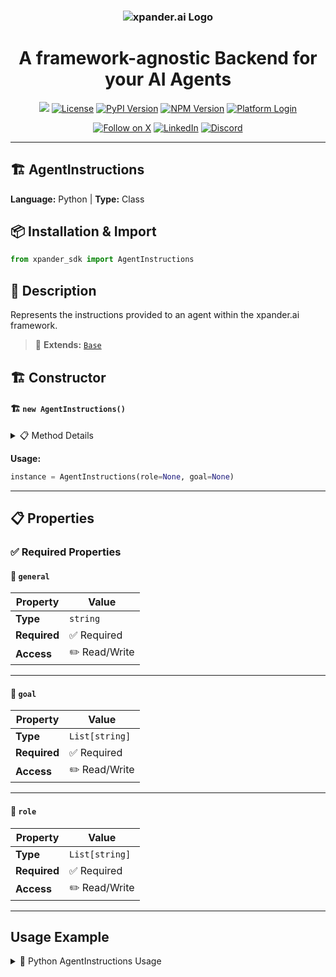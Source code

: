 <h3 align="center">
  <a name="readme-top"></a>
  <picture>
    <source media="(prefers-color-scheme: dark)" srcset="https://assets.xpanderai.io/logo/xpander.ai_dark.png">
    <img
      src="https://assets.xpanderai.io/logo/xpander.ai_light.png"
      style="max-width: 100%; height: auto; width: auto; max-height: 170px;"
      alt="xpander.ai Logo"
    >
  </picture>
</h3>

<div align="center">
  <h1>A framework-agnostic Backend for your AI Agents</h1>

  <a href="https://pepy.tech/projects/xpander-sdk"><img src="https://static.pepy.tech/badge/xpander-sdk/month"></a> 
  <a href="https://github.com/xpander-ai/xpander.ai/blob/main/LICENSE"><img src="https://img.shields.io/github/license/xpander-ai/xpander.ai" alt="License"></a> <a href="https://pypi.org/project/xpander-sdk"><img src="https://img.shields.io/pypi/v/xpander-sdk" alt="PyPI Version"></a> <a href="https://npmjs.com/package/xpander-sdk"><img src="https://img.shields.io/npm/v/xpander-sdk" alt="NPM Version"></a> <a href="https://app.xpander.ai"><img src="https://img.shields.io/badge/platform-login-30a46c" alt="Platform Login"></a>
</div>

<div align="center">
  <p align="center">
<a href="https://x.com/xpander_ai"><img src="https://img.shields.io/badge/Follow%20on%20X-000000?style=for-the-badge&logo=x&logoColor=white" alt="Follow on X" /></a> <a href="https://www.linkedin.com/company/xpander-ai"><img src="https://img.shields.io/badge/Follow%20on%20LinkedIn-0077B5?style=for-the-badge&logo=linkedin&logoColor=white" alt="LinkedIn" /></a> <a href="https://discord.gg/CUcp4WWh5g"><img src="https://img.shields.io/badge/Join%20our%20Discord-5865F2?style=for-the-badge&logo=discord&logoColor=white" alt="Discord" /></a>
  </p>
</div>

---

## 🏗️ AgentInstructions

**Language:** Python | **Type:** Class

## 📦 Installation & Import

```python
from xpander_sdk import AgentInstructions
```

## 📖 Description

Represents the instructions provided to an agent within the xpander.ai framework.

> 🔗 **Extends:** [`Base`](Base.md)

## 🏗️ Constructor

#### 🏗️ `new AgentInstructions()`

<details>
<summary>📋 Method Details</summary>

**Parameters:**

| Parameter | Type | Required | Description |
|-----------|------|----------|-------------|
| `role` | `List[string]` | ❌ | No description |
| `goal` | `List[string]` | ❌ | No description |
| `general` | `string` | ❌ | No description |

</details>

**Usage:**

```python
instance = AgentInstructions(role=None, goal=None)
```

---

## 📋 Properties

### ✅ Required Properties

#### 📝 `general`

| Property | Value |
|----------|-------|
| **Type** | `string` |
| **Required** | ✅ Required |
| **Access** | ✏️ Read/Write |

---

#### 📝 `goal`

| Property | Value |
|----------|-------|
| **Type** | `List[string]` |
| **Required** | ✅ Required |
| **Access** | ✏️ Read/Write |

---

#### 📝 `role`

| Property | Value |
|----------|-------|
| **Type** | `List[string]` |
| **Required** | ✅ Required |
| **Access** | ✏️ Read/Write |

---

## Usage Example

<details>
<summary>🐍 Python AgentInstructions Usage</summary>

```python
from xpander_sdk import AgentInstructions

# Create AgentInstructions instance
agentinstructions = AgentInstructions()


# Access key property: general
value = agentinstructions.general
print(f"general: {value}")




print("AgentInstructions ready!")
```

</details>

